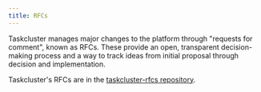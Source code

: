 ```yaml
---
title: RFCs
---
```


Taskcluster manages major changes to the platform through "requests for
comment", known as RFCs.  These provide an open, transparent decision-making
process and a way to track ideas from initial proposal through decision and
implementation.

Taskcluster's RFCs are in the [taskcluster-rfcs repository](https://github.com/taskcluster/taskcluster-rfcs).
